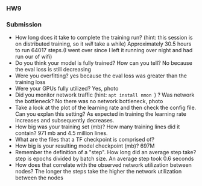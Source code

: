 ### HW9
### Submission

* How long does it take to complete the training run? (hint: this session is on distributed training, so it *will* take a while)
Approximately 30.5 hours to run 64017 steps.(I went over since I left it running over night and had run our of wifi)
* Do you think your model is fully trained? How can you tell?
No because the eval loss is still decreasing
* Were you overfitting?
yes because the eval loss was greater than the training loss
* Were your GPUs fully utilized?
Yes, photo
* Did you monitor network traffic (hint:  ```apt install nmon ```) ? Was network the bottleneck?
No there was no network bottleneck, photo
* Take a look at the plot of the learning rate and then check the config file.  Can you explan this setting?
As expected in training the learning rate increases and subsequently decreases.
* How big was your training set (mb)? How many training lines did it contain?
971 mb and 4.5 million lines.
* What are the files that a TF checkpoint is comprised of?
* How big is your resulting model checkpoint (mb)?
697M
* Remember the definition of a "step". How long did an average step take?
step is epochs divided by batch size. An average step took 0.6 seconds
* How does that correlate with the observed network utilization between nodes?
The longer the steps take the higher the network utilization between the nodes
